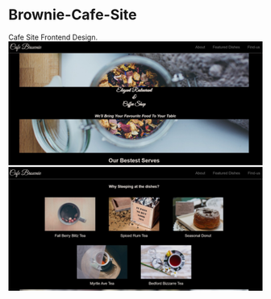 # Brownie-Cafe-Site
Cafe Site Frontend Design.
![Show](resources/screenshot1.jpg)
![Show](resources/screenshot2.jpg)

